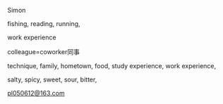 Simon

fishing, reading, running, 

work experience

colleague=coworker同事

technique, family, hometown, food, study experience, work experience, 

salty, spicy, sweet, sour, bitter, 



pl050612@163.com
